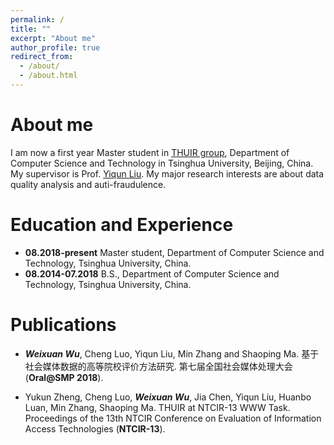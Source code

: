 ```yaml
---
permalink: /
title: ""
excerpt: "About me"
author_profile: true
redirect_from: 
  - /about/
  - /about.html
---
```


# About me

I am now a first year Master student in [THUIR group](http://www.thuir.cn/), Department of Computer Science and Technology in Tsinghua University, Beijing, China. My supervisor is Prof. [Yiqun Liu](http://www.thuir.cn/group/~YQLiu/). My major research interests are about data quality analysis and auti-fraudulence.

# Education and Experience

* **08.2018-present** Master student, Department of Computer Science and Technology, Tsinghua University, China.
* **08.2014-07.2018** B.S., Department of Computer Science and Technology, Tsinghua University, China.

# Publications

* ***Weixuan Wu***, Cheng Luo, Yiqun Liu, Min Zhang and Shaoping Ma. 基于社会媒体数据的高等院校评价方法研究. 第七届全国社会媒体处理大会 (**Oral@SMP 2018**).

* Yukun Zheng, Cheng Luo, ***Weixuan Wu***, Jia Chen, Yiqun Liu, Huanbo Luan, Min Zhang, Shaoping Ma. THUIR at NTCIR-13 WWW Task. Proceedings of the 13th NTCIR Conference on Evaluation of Information Access Technologies (**NTCIR-13**).
